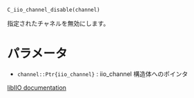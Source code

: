 ```
C_iio_channel_disable(channel)
```

指定されたチャネルを無効にします。

# パラメータ

  * `channel::Ptr{iio_channel}` : iio_channel 構造体へのポインタ

[libIIO documentation](https://analogdevicesinc.github.io/libiio/master/libiio/group__Channel.html#gad7c7c91c61b8a97187dc73cbcdb60c06)
